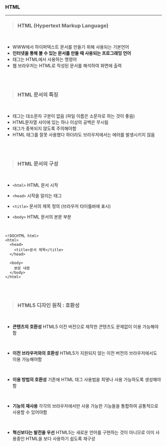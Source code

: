 ### HTML
---

>### HTML (Hypertext Markup Language)

<br>

- WWW에서 하이퍼텍스트 문서를 만들기 위해 사용되는 기본언어
- __인터넷을 통해 볼 수 있는 문서를 만들 때 사용되는 프로그래밍 언어__
- 태그는 HTML에서 사용하는 명령어
- 웹 브라우저는 HTML로 작성된 문서를 해석하여 화면에 출력

<br><br>

>### HTML 문서의 특징

<br>

- 태그는 대소문자 구분이 없음 (파일 이름은 소문자로 하는 것이 좋음)
- HTML문자열 사이에 있는 하나 이상의 공백은 무시됨
- 태그가 중복되지 않도록 주의해야함
- HTML 태그를 잘못 사용했다 하더라도 브라우저에서는 에러를 발생시키지 않음

<br><br>

>### HTML 문서의 구성

<br>

- `<html>`
HTML 문서 시작

- `<head>`
시작을 알리는 태그

- `<title>`
문서의 제목 정의 (브라우저 타이틀바에 표시)

- `<body>`
HTML 문서의 본문 부분

<br>

~~~
<!DOCHTML html>
<html>
  <head>
    <title>문서 제목</title>
  </head>

  <body>
    본문 내용
  </body>
</html>
~~~

<br><br>

>### HTML5 디자인 원칙 : 호환성

<br>

- __콘텐츠의 호환성__
HTML5 이전 버전으로 제작한 콘텐츠도 문제없이 이용 가능해야함

<br>

- __이전 브라우저와의 호환성__
HTML5가 지원되지 않는 이전 버전의 브라우저에서도 이용 가능해야함

<br>

- __이용 방법의 호환성__
기존에 HTML 태그 사용법을 최댛나 사용 가능하도록 생성해야함

<br>

- __기능의 재사용__
각각의 브라우저에서만 사용 가능한 기능들을 통합하여 공통적으로 사용할 수 있어야함

<br>

- __혁신보다는 발전을 우선__
HTML5는 새로운 언어를 구현하는 것이 아니므로 이미 사용중인 HTML을 보다 사용하기 쉽도록 재구성
